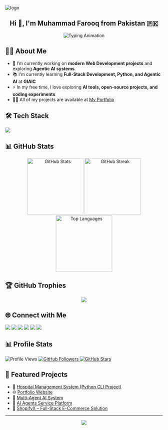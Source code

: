<!-- Banner -->
![logo](https://github.com/Muhammad-Fraooq/Muhammad_Farooq/blob/main/logo.png)

<!-- Main Heading -->
<h2 align="center">Hi 👋, I'm Muhammad Farooq from Pakistan 🇵🇰</h2>

<!-- Animated Typing Heading -->
<p align="center">
  <img src="https://readme-typing-svg.herokuapp.com?font=Fira+Code&size=22&pause=1000&color=0E75B6&center=true&vCenter=true&width=650&lines=🌟+Frontend+Developer;🌍+Exploring+Full-Stack+%26+Agentic+AI;💡+Future+Agentic+AI+Engineer+🚀" alt="Typing Animation"/>
</p>

## 👨‍💻 About Me  

- 🔭 I’m currently working on **modern Web Development projects** and exploring **Agentic AI systems**  
- 📚 I'm currently learning **Full-Stack Development, Python, and Agentic AI** at **GIAIC**  
- ⚡ In my free time, I love exploring **AI tools, open-source projects, and coding experiments**
- 👨‍💻 All of my projects are available at [My Portfolio](https://porfolio-milestone-2-pk.vercel.app/)  

## 🛠️ Tech Stack  

<p align="left">  
  <img src="https://skillicons.dev/icons?i=html,css,js,ts,react,nextjs,tailwind,python,git,github,vscode,figma,nodejs,express,mongodb,fastapi,postman" />  
</p>  

## 📊 GitHub Stats  

<p align="center">  
  <img src="https://github-readme-stats.vercel.app/api?username=Muhammad-Fraooq&show_icons=true&theme=tokyonight" alt="GitHub Stats" height="180"/>  
  <img src="https://github-readme-streak-stats.herokuapp.com/?user=Muhammad-Fraooq&theme=tokyonight" alt="GitHub Streak" height="180"/>  
  <img src="https://github-readme-stats.vercel.app/api/top-langs/?username=Muhammad-Fraooq&layout=compact&theme=tokyonight" alt="Top Languages" height="180"/>  
</p>  

## 🏆 GitHub Trophies  

<p align="center">  
  <img src="https://github-profile-trophy.vercel.app/?username=Muhammad-Fraooq&theme=tokyonight&no-frame=true&row=1&column=8" />  
</p>  

## 🌐 Connect with Me  

<p align="left">  
  <a href="mailto:muhammad888xyz@gmail.com"><img src="https://img.shields.io/badge/Gmail-D14836?style=for-the-badge&logo=gmail&logoColor=white"></a>  
  <a href="https://github.com/Muhammad-Fraooq"><img src="https://img.shields.io/badge/GitHub-100000?style=for-the-badge&logo=github&logoColor=white"></a>  
  <a href="https://www.linkedin.com/in/muhammad-farooq-developer"><img src="https://img.shields.io/badge/LinkedIn-0077B5?style=for-the-badge&logo=linkedin&logoColor=white"></a>  
  <a href="https://twitter.com/Muhammaddev2007"><img src="https://img.shields.io/badge/Twitter-1DA1F2?style=for-the-badge&logo=twitter&logoColor=white"></a>  
  <a href="https://facebook.com/muhammad.farooq.2007"><img src="https://img.shields.io/badge/Facebook-1877F2?style=for-the-badge&logo=facebook&logoColor=white"></a>  
  <a href="https://medium.com/@muhammadfarooqdev"><img src="https://img.shields.io/badge/Medium-000000?style=for-the-badge&logo=medium&logoColor=white"></a>  
</p>  

## 📊 Profile Stats  

<p align="left">
  <img src="https://komarev.com/ghpvc/?username=Muhammad-Fraooq&label=Profile%20Views&color=blueviolet&style=for-the-badge" alt="Profile Views" />
  
  <a href="https://github.com/Muhammad-Fraooq?tab=followers">
    <img src="https://img.shields.io/github/followers/Muhammad-Fraooq?label=Followers&style=for-the-badge&color=0e75b6" alt="GitHub Followers" />
  </a>
  
  <a href="https://github.com/Muhammad-Fraooq?tab=repositories">
    <img src="https://img.shields.io/github/stars/Muhammad-Fraooq?label=Stars&style=for-the-badge&color=yellow" alt="GitHub Stars" />
  </a>
</p>


## 🚀 Featured Projects  

- 🏥 [Hospital Management System (Python CLI Project)](https://github.com/Muhammad-Fraooq/hospital_management_system)  
- 🌐 [Portfolio Website](https://porfolio-milestone-2-pk.vercel.app/)  
- 🤖 [Multi-Agent AI System](https://huggingface.co/spaces/muhammaddev2007/multi-agent)  
- 🧠 [AI Agents Service Platform](https://agentia-world-by-muhammad.vercel.app/)
- 🛒 [ShopifyX – Full-Stack E-Commerce Solution](https://full-stack-ecommerce-website-seven.vercel.app/)

---

<!-- Animated Footer -->
<p align="center">
  <img src="https://capsule-render.vercel.app/api?type=waving&color=0e75b6&height=150&section=footer"/>
</p>
